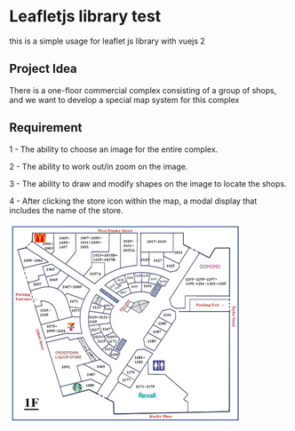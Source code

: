 # Leafletjs library test

this is a simple usage for leaflet js library with vuejs 2

## Project Idea
There is a one-floor commercial complex consisting of a group of shops, and we want to develop a special map system for this complex

## Requirement

1 - The ability to choose an image for the entire complex.

2 - The ability to work out/in zoom on the image.

3 - The ability to draw and modify shapes on the image to locate the shops.

4 - After clicking the store icon within the map, a modal display that includes the name of the store.

![map example](https://github.com/HBO30/public/blob/images/images/leaf-let-project-map-example.png?raw=true)